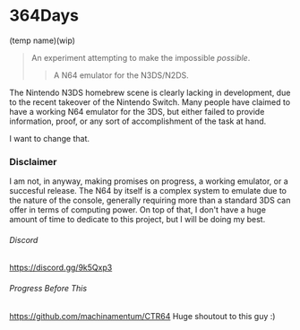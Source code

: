 # 364Days

(temp name)(wip)
> An experiment attempting to make the impossible *possible*.
>> A N64 emulator for the N3DS/N2DS.

The Nintendo N3DS homebrew scene is clearly lacking in development, due to the recent takeover of the Nintendo Switch. Many people have claimed to have a working N64 emulator for the 3DS, but either failed to provide information, proof, or any sort of accomplishment of the task at hand.

I want to change that.

### Disclaimer

I am not, in anyway, making promises on progress, a working emulator, or a succesful release. The N64 by itself is a complex system to emulate due to the nature of the console, generally requiring more than a standard 3DS can offer in terms of computing power. On top of that, I don't have a huge amount of time to dedicate to this project, but I will be doing my best.

###### Discord
https://discord.gg/9k5Qxp3

###### Progress Before This
https://github.com/machinamentum/CTR64
Huge shoutout to this guy :)
